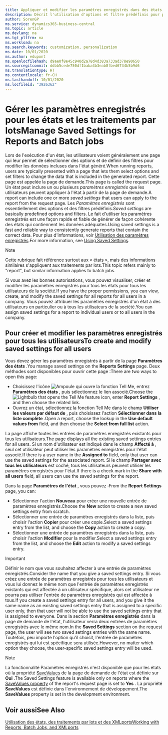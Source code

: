 ```yaml
---
title: Appliquer et modifier les paramètres enregistrés dans des états | Microsoft Docs
description: Décrit l'utilisation d'options et filtre prédéfinis pour personnaliser un état, et pour générer les données exactes.
author: SorenGP
ms.service: dynamics365-business-central
ms.topic: article
ms.devlang: na
ms.tgt_pltfrm: na
ms.workload: na
ms.search.keywords: customization, personalization
ms.date: 10/01/2020
ms.author: edupont
ms.openlocfilehash: d9ae0f8e45c940d2a78d4d383a733ad378e90650
ms.sourcegitcommit: ddbb5cede750df1baba4b3eab8fbed6744b5b9d6
ms.translationtype: HT
ms.contentlocale: fr-CH
ms.lasthandoff: 10/01/2020
ms.locfileid: "3926362"
---
```

# <a name="manage-saved-settings-for-reports-and-batch-jobs"></a><span data-ttu-id="429ff-103">Gérer les paramètres enregistrés pour les états et les traitements par lots</span><span class="sxs-lookup"><span data-stu-id="429ff-103">Manage Saved Settings for Reports and Batch jobs</span></span>
<span data-ttu-id="429ff-104">Lors de l'exécution d'un état, les utilisateurs voient généralement une page qui leur permet de sélectionner des options et de définir des filtres pour modifier les données incluses dans l'état généré.</span><span class="sxs-lookup"><span data-stu-id="429ff-104">When running reports, users are typically presented with a page that lets them select options and set filters to change the data that is included in the generated report.</span></span> <span data-ttu-id="429ff-105">Cette page est appelée la page de demande.</span><span class="sxs-lookup"><span data-stu-id="429ff-105">This page is called the request page.</span></span> <span data-ttu-id="429ff-106">Un état peut inclure un ou plusieurs *paramètres enregistrés* que les utilisateurs peuvent appliquer à l'état à partir de la page de demande.</span><span class="sxs-lookup"><span data-stu-id="429ff-106">A report can include one or more *saved settings* that users can apply to the report from the request page.</span></span> <span data-ttu-id="429ff-107">Les *Paramètres enregistrés* sont essentiellement des options et des filtres prédéfinis.</span><span class="sxs-lookup"><span data-stu-id="429ff-107">*Saved settings* are basically predefined options and filters.</span></span> <span data-ttu-id="429ff-108">Le fait d'utiliser les paramètres enregistrés est une façon rapide et fiable de générer de façon cohérente des états qui contiennent les données adéquates.</span><span class="sxs-lookup"><span data-stu-id="429ff-108">Using saved settings is a fast and reliable way to consistently generate reports that contain the correct data.</span></span> <span data-ttu-id="429ff-109">Pour plus d'informations, voir [Utilisation des paramètres enregistrés](ui-work-report.md#SavedSettings).</span><span class="sxs-lookup"><span data-stu-id="429ff-109">For more information, see [Using Saved Settings](ui-work-report.md#SavedSettings).</span></span>

> [!NOTE]
> <span data-ttu-id="429ff-110">Cette rubrique fait référence surtout aux « états », mais des informations similaires s'appliquent aux traitements par lots.</span><span class="sxs-lookup"><span data-stu-id="429ff-110">This topic refers mainly to "report", but similar information applies to batch jobs.</span></span>

<span data-ttu-id="429ff-111">Si vous avez les bonnes autorisations, vous pouvez visualiser, créer et modifier les paramètres enregistrés pour tous les états pour tous les utilisateurs de la société.</span><span class="sxs-lookup"><span data-stu-id="429ff-111">If you have the proper permissions, you can view, create, and modify the saved settings for all reports for all users in a company.</span></span> <span data-ttu-id="429ff-112">Vous pouvez attribuer les paramètres enregistrés d'un état à des utilisateurs en particulier ou à tous les utilisateurs de la société.</span><span class="sxs-lookup"><span data-stu-id="429ff-112">You can assign saved settings for a report to individual users or to all users in the company.</span></span>

<!--
## Apply saved settings to a report
1. Open the report.

   The request page appears.    
2. In the **Saved Settings** section of the page, set the **Name** field  to the saved settings that you want to use.

   The **Saved Settings** section only appears if the report has been run before or if there are existing saved settings entries. The saved settings entry called **Last used options and filters** is always available. These settings are the option and filter values that were used the last time you ran the report.

-->

## <a name="to-create-and-modify-saved-settings-for-all-users"></a><span data-ttu-id="429ff-113">Pour créer et modifier les paramètres enregistrés pour tous les utilisateurs</span><span class="sxs-lookup"><span data-stu-id="429ff-113">To create and modify saved settings for all users</span></span>
<span data-ttu-id="429ff-114">Vous devez gérer les paramètres enregistrés à partir de la page **Paramètres des états** .</span><span class="sxs-lookup"><span data-stu-id="429ff-114">You manage saved settings on the **Reports Settings** page.</span></span> <span data-ttu-id="429ff-115">Deux méthodes sont disponibles pour ouvrir cette page :</span><span class="sxs-lookup"><span data-stu-id="429ff-115">There are two ways to open this page:</span></span>
-   <span data-ttu-id="429ff-116">Choisissez l'icône ![Ampoule qui ouvre la fonction Tell Me](media/ui-search/search_small.png "Dites-moi ce que vous voulez faire"), entrez **Paramètres des états** , puis sélectionnez le lien associé.</span><span class="sxs-lookup"><span data-stu-id="429ff-116">Choose the ![Lightbulb that opens the Tell Me feature](media/ui-search/search_small.png "Tell me what you want to do") icon, enter **Report Settings** , and then choose the related link.</span></span>
-   <span data-ttu-id="429ff-117">Ouvrez un état, sélectionnez la fonction Tell Me dans le champ **Utiliser les valeurs par défaut de** , puis choisissez l'action **Sélectionner dans la liste complète** .</span><span class="sxs-lookup"><span data-stu-id="429ff-117">Open a report, choose the lookup in the **Use default values from** field, and then choose the **Select from full list** action.</span></span>

<span data-ttu-id="429ff-118">La page affiche toutes les entrées de paramètres enregistrés existants pour tous les utilisateurs.</span><span class="sxs-lookup"><span data-stu-id="429ff-118">The page displays all the existing saved settings entries for all users.</span></span> <span data-ttu-id="429ff-119">Si un nom d'utilisateur est indiqué dans le champ **Affecté à** , seul cet utilisateur peut utiliser les paramètres enregistrés pour l'état associé.</span><span class="sxs-lookup"><span data-stu-id="429ff-119">If there is a user name in the **Assigned to** field, only that user can use the saved settings for the associated report.</span></span> <span data-ttu-id="429ff-120">Si le champ **Partager avec tous les utilisateurs** est coché, tous les utilisateurs peuvent utiliser les paramètres enregistrés pour l'état.</span><span class="sxs-lookup"><span data-stu-id="429ff-120">If there is a check mark in the **Share with all users** field, all users can use the saved settings for the report.</span></span>

<span data-ttu-id="429ff-121">Dans la page **Paramètres de l'état** , vous pouvez :</span><span class="sxs-lookup"><span data-stu-id="429ff-121">From the **Report Settings** page, you can:</span></span>
-   <span data-ttu-id="429ff-122">Sélectionner l'action **Nouveau** pour créer une nouvelle entrée de paramètres enregistrés.</span><span class="sxs-lookup"><span data-stu-id="429ff-122">Choose the **New** action to create a new saved settings entry from scratch.</span></span>
-   <span data-ttu-id="429ff-123">Sélectionner une entrée de paramètres enregistrés dans la liste, puis choisir l'action **Copier** pour créer une copie.</span><span class="sxs-lookup"><span data-stu-id="429ff-123">Select a saved settings entry from the list, and choose the **Copy** action to create a copy.</span></span>
-   <span data-ttu-id="429ff-124">Sélectionner une entrée de paramètres enregistrés dans la liste, puis choisir l'action **Modifier** pour la modifier.</span><span class="sxs-lookup"><span data-stu-id="429ff-124">Select a saved settings entry from the list, and choose the **Edit** action to modify a saved settings entry.</span></span>

> [!Important]
> <span data-ttu-id="429ff-125">Définir le nom que vous souhaitez affecter à une entrée de paramètres enregistrés.</span><span class="sxs-lookup"><span data-stu-id="429ff-125">Consider the name that you give a saved settings entry.</span></span> <span data-ttu-id="429ff-126">Si vous créez une entrée de paramètres enregistrés pour tous les utilisateurs et vous lui donnez le même nom que l'entrée de paramètres enregistrés existants qui est affectée à un utilisateur spécifique, alors cet utilisateur ne pourra pas utiliser l'entrée de paramètres enregistrés qui est affectée à tous.</span><span class="sxs-lookup"><span data-stu-id="429ff-126">If you create a saved settings entry for all users, and you give it the same name as an existing saved settings entry that is assigned to a specific user only, then that user will not be able to use the saved settings entry that is assigned to everyone.</span></span>  <span data-ttu-id="429ff-127">Dans la section **Paramètres enregistrés** dans la page de demande de l'état, l'utilisateur verra deux entrées de paramètres enregistrés avec le même nom.</span><span class="sxs-lookup"><span data-stu-id="429ff-127">In the **Saved Settings** section on the request page, the user will see two saved settings entries with the same name.</span></span> <span data-ttu-id="429ff-128">Toutefois, peu importe l'option qu'il choisit, l'entrée de paramètres enregistrés qui lui est spécifique sera utilisée.</span><span class="sxs-lookup"><span data-stu-id="429ff-128">However, no matter which option they choose, the user-specific saved settings entry will be used.</span></span>

> [!NOTE]
> <span data-ttu-id="429ff-129">La fonctionnalité Paramètres enregistrés n'est disponible que pour les états où la propriété [SaveValues](/dynamics365/business-central/dev-itpro/developer/properties/devenv-savevalues-property) de la page de demande de l'état est définie sur **Oui** .</span><span class="sxs-lookup"><span data-stu-id="429ff-129">The Saved Settings feature is available only on reports where the [SaveValues property](/dynamics365/business-central/dev-itpro/developer/properties/devenv-savevalues-property) of the report's request page is set to **Yes** .</span></span> <span data-ttu-id="429ff-130">La propriété **SaveValues** est définie dans l'environnement de développement.</span><span class="sxs-lookup"><span data-stu-id="429ff-130">The **SaveValues** property is set in the development environment.</span></span>  

## <a name="see-also"></a><span data-ttu-id="429ff-131">Voir aussi</span><span class="sxs-lookup"><span data-stu-id="429ff-131">See Also</span></span>
[<span data-ttu-id="429ff-132">Utilisation des états, des traitements par lots et des XMLports</span><span class="sxs-lookup"><span data-stu-id="429ff-132">Working with Reports, Batch Jobs, and XMLports</span></span>](ui-work-report.md)  
